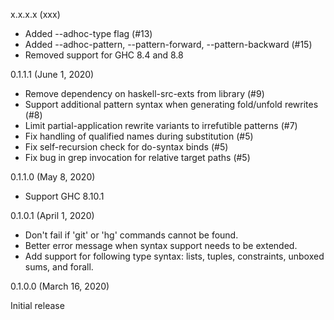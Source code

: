 x.x.x.x (xxx)

* Added --adhoc-type flag (#13)
* Added --adhoc-pattern, --pattern-forward, --pattern-backward (#15)
* Removed support for GHC 8.4 and 8.8

0.1.1.1 (June 1, 2020)

* Remove dependency on haskell-src-exts from library (#9)
* Support additional pattern syntax when generating fold/unfold rewrites (#8)
* Limit partial-application rewrite variants to irrefutible patterns (#7)
* Fix handling of qualified names during substitution (#5)
* Fix self-recursion check for do-syntax binds (#5)
* Fix bug in grep invocation for relative target paths (#5)

0.1.1.0 (May 8, 2020)

* Support GHC 8.10.1

0.1.0.1 (April 1, 2020)

* Don't fail if 'git' or 'hg' commands cannot be found.
* Better error message when syntax support needs to be extended.
* Add support for following type syntax: lists, tuples, constraints,
  unboxed sums, and forall.

0.1.0.0 (March 16, 2020)

Initial release

